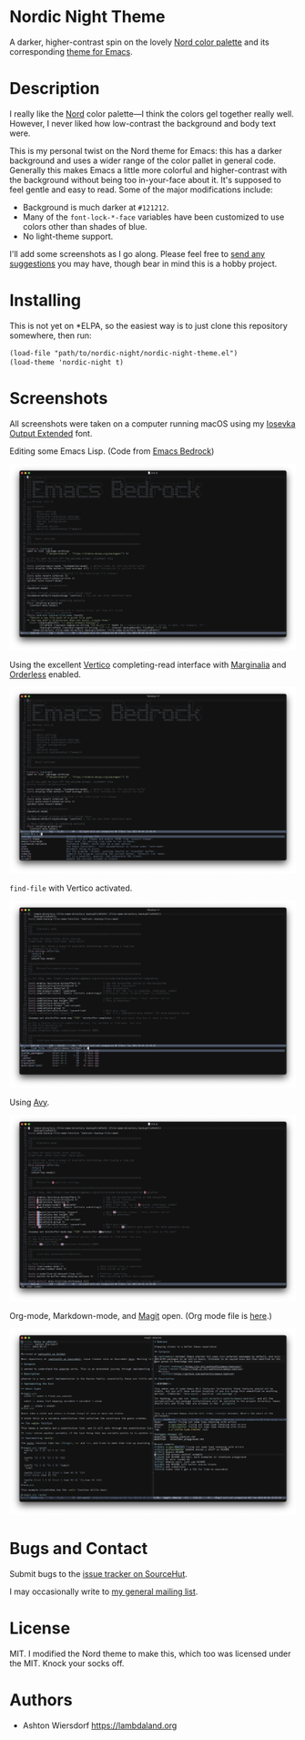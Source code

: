# Nordic Night Theme

A darker, higher-contrast spin on the lovely [Nord color palette](https://nordtheme.com) and its corresponding [theme for Emacs](https://github.com/nordtheme/emacs).

# Description

I really like the [Nord](https://nordtheme.com) color palette—I think the colors gel together really well. However, I never liked how low-contrast the background and body text were.

This is my personal twist on the Nord theme for Emacs: this has a darker background and uses a wider range of the color pallet in general code. Generally this makes Emacs a little more colorful and higher-contrast with the background without being too in-your-face about it. It's supposed to feel gentle and easy to read. Some of the major modifications include:

 - Background is much darker at `#121212`.
 - Many of the `font-lock-*-face` variables have been customized to use colors other than shades of blue.
 - No light-theme support.

I'll add some screenshots as I go along. Please feel free to [send any suggestions](https://todo.sr.ht/~ashton314/nordic-night) you may have, though bear in mind this is a hobby project.

# Installing

This is not yet on *ELPA, so the easiest way is to just clone this repository somewhere, then run:

```emacs-lisp
(load-file "path/to/nordic-night/nordic-night-theme.el")
(load-theme 'nordic-night t)
```

# Screenshots

All screenshots were taken on a computer running macOS using my [Iosevka Output Extended](https://sr.ht/~ashton314/iosevka-output/) font.

Editing some Emacs Lisp. (Code from [Emacs Bedrock](https://sr.ht/~ashton314/emacs-bedrock/))

![Screenshot of editing Emacs Lisp](screenshots/elisp.png)

Using the excellent [Vertico](https://github.com/minad/vertico) completing-read interface with [Marginalia](https://github.com/minad/marginalia/) and [Orderless](https://sr.ht/~ashton314/emacs-bedrock/) enabled.

![Screenshot of using the excellent Vertico package with Marginalia enabled.](screenshots/vertico.png)

`find-file` with Vertico activated.

![Screenshot of using find-file with Vertico](screenshots/find-file-vertico.png)

Using [Avy](https://github.com/abo-abo/avy).

![Screenshot of Avy selection active](screenshots/avy.png)

Org-mode, Markdown-mode, and [Magit](https://magit.vc) open. (Org mode file is [here](https://git.sr.ht/~ashton314/microKanren).)

![Screenshot showing org-mode, markdown-mode, and Magit](screenshots/markdown-org-magit.png)

# Bugs and Contact

Submit bugs to the [issue tracker on SourceHut](https://todo.sr.ht/~ashton314/nordic-night).

I may occasionally write to [my general mailing list](https://lists.sr.ht/~ashton314/public-inbox).

# License

MIT. I modified the Nord theme to make this, which too was licensed under the MIT. Knock your socks off.

# Authors

 - Ashton Wiersdorf https://lambdaland.org
